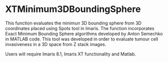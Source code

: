 # XTMinimum3DBoundingSphere

This function evaluates the minimun 3D bounding sphere from 3D coordinates placed using Spots tool in Imaris. The function incorporates Exact Minimum Bounding Sphere algorithms developed by Anton Semechko in MATLAB code. This tool was developed in order to evaluate tumour cell invasiveness in a 3D space from Z stack images.

Users will require Imaris 8.1, Imaris XT functionality and Matlab.
